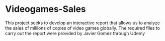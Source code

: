 # Videogames-Sales
This project seeks to develop an interactive report that allows us to analyze the sales of millions of copies of video games globally.
The required files to carry out the report were provided by Javier Gomez through Udemy
